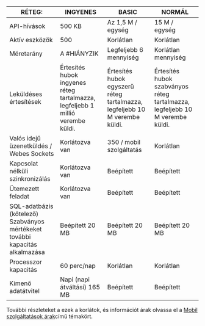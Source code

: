 
| RÉTEG: | INGYENES | BASIC | NORMÁL |
|----|----|----|----|
| API-hívások | 500 KB | Az 1,5 M / egység | 15 M / egység |
| Aktív eszközök | 500 | Korlátlan | Korlátlan |
| Méretarány | A #HIÁNYZIK | Legfeljebb 6 mennyiség | Korlátlan mennyiség |
| Leküldéses értesítések | Értesítés hubok ingyenes réteg tartalmazza, legfeljebb 1 millió verembe küldi. | Értesítés hubok egyszerű réteg tartalmazza, legfeljebb 10 M verembe küldi. | Értesítés hubok szabványos réteg tartalmazza, legfeljebb 10 M verembe küldi. |
| Valós idejű üzenetküldés /<br/>Webes Sockets | Korlátozva van | 350 / mobil szolgáltatás | Korlátlan |
| Kapcsolat nélküli szinkronizálás | Korlátozva van | Beépített | Beépített |
| Ütemezett feladat  | Korlátozva van | Beépített | Beépített |
| SQL-adatbázis (kötelező) <br/>Szabványos mértékeket további kapacitás alkalmazása | Beépített 20 MB | Beépített 20 MB | Beépített 20 MB |
| Processzor kapacitás | 60 perc/nap | Korlátlan | Korlátlan |
| Kimenő adatátvitel | Napi (napi átváltási) 165 MB | Beépített | Beépített |

További részleteket a ezek a korlátok, és információt árak olvassa el a [Mobil szolgáltatások árak](https://azure.microsoft.com/pricing/details/mobile-services/)című témakört. 
